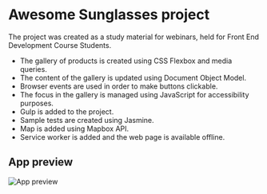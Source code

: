 # Awesome Sunglasses project
The project was created as a study material for webinars, held for Front End Development Course Students.
- The gallery of products is created using CSS Flexbox and media queries.
- The content of the gallery is updated using Document Object Model.
- Browser events are used in order to make buttons clickable.
- The focus in the gallery is managed using JavaScript for accessibility purposes.
- Gulp is added to the project.
- Sample tests are created using Jasmine.
- Map is added using Mapbox API.
- Service worker is added and the web page is available offline.

## App preview
![App preview](https://i.ibb.co/WzfFRHV/Untitled.jpg)
